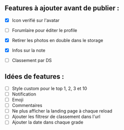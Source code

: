 
## Features à ajouter avant de publier :

- [x] Icon verifié sur l'avatar
- [ ] Forumlaire pour éditer le profile
- [x] Retirer les photos en double dans le storage
- [x] Infos sur la note
- [ ] Classement par DS


## Idées de features :

- [ ] Style custom pour le top 1, 2, 3 et 10
- [ ] Notification
- [ ] Emoji
- [ ] Commentaires
- [ ] Ne plus afficher la landing page à chaque reload
- [ ] Ajouter les filtresr de classement dans l'url
- [ ] Ajouter la date dans chaque grade